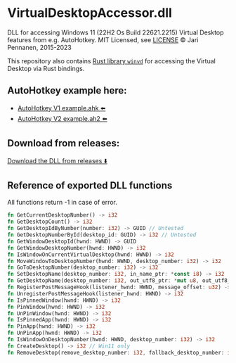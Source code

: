 # VirtualDesktopAccessor.dll

DLL for accessing Windows 11 (22H2 Os Build 22621.2215) Virtual Desktop features from e.g. AutoHotkey. MIT Licensed, see [LICENSE](LICENSE.txt) &copy; Jari Pennanen, 2015-2023

This repository also contains [Rust library `winvd`](./README-crate.md) for accessing the Virtual Desktop via Rust bindings.

## AutoHotkey example here:

* [AutoHotkey V1 example.ahk ⬅️](./example.ahk)
* [AutoHotkey V2 example.ah2 ⬅️](./example.ah2)

## Download from releases:

[Download the DLL from releases ⬇️](https://github.com/Ciantic/VirtualDesktopAccessor/releases/)

## Reference of exported DLL functions

All functions return -1 in case of error.

```rust
fn GetCurrentDesktopNumber() -> i32
fn GetDesktopCount() -> i32
fn GetDesktopIdByNumber(number: i32) -> GUID // Untested
fn GetDesktopNumberById(desktop_id: GUID) -> i32 // Untested
fn GetWindowDesktopId(hwnd: HWND) -> GUID
fn GetWindowDesktopNumber(hwnd: HWND) -> i32
fn IsWindowOnCurrentVirtualDesktop(hwnd: HWND) -> i32
fn MoveWindowToDesktopNumber(hwnd: HWND, desktop_number: i32) -> i32
fn GoToDesktopNumber(desktop_number: i32) -> i32
fn SetDesktopName(desktop_number: i32, in_name_ptr: *const i8) -> i32  // Win11 only
fn GetDesktopName(desktop_number: i32, out_utf8_ptr: *mut u8, out_utf8_len: usize) -> i32 // Win11 only
fn RegisterPostMessageHook(listener_hwnd: HWND, message_offset: u32) -> i32
fn UnregisterPostMessageHook(listener_hwnd: HWND) -> i32
fn IsPinnedWindow(hwnd: HWND) -> i32
fn PinWindow(hwnd: HWND) -> i32
fn UnPinWindow(hwnd: HWND) -> i32
fn IsPinnedApp(hwnd: HWND) -> i32
fn PinApp(hwnd: HWND) -> i32
fn UnPinApp(hwnd: HWND) -> i32 
fn IsWindowOnDesktopNumber(hwnd: HWND, desktop_number: i32) -> i32
fn CreateDesktop() -> i32 // Win11 only
fn RemoveDesktop(remove_desktop_number: i32, fallback_desktop_number: i32) -> i32 // Win11 only
```